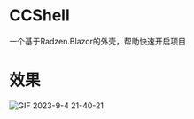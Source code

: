 # CCShell
一个基于Radzen.Blazor的外壳，帮助快速开启项目

# 效果
![GIF 2023-9-4 21-40-21](https://github.com/TimChen44/CCShell/assets/7581981/2ef62f47-ff55-4f20-ad1f-547da1bbfc41)
